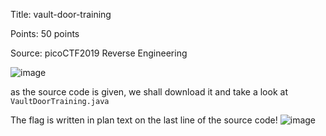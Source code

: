 Title: vault-door-training

Points: 50 points

Source: picoCTF2019 Reverse Engineering

![image](https://user-images.githubusercontent.com/91729496/235190231-9abb5f33-b0ef-44b3-a92f-41cf79991a6d.png)

as the source code is given, we shall download it and take a look at `VaultDoorTraining.java`

The flag is written in plan text on the last line of the source code!
![image](https://user-images.githubusercontent.com/91729496/235190696-adea7190-0371-4d8a-bb77-fd1f022f4a8f.png)
